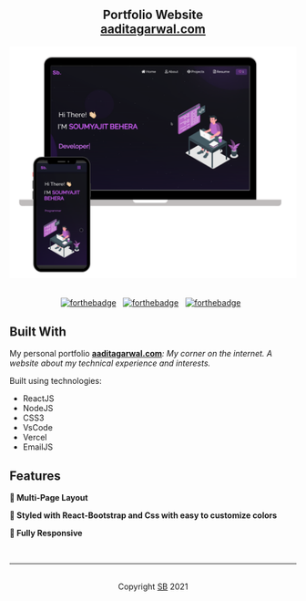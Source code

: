 <h2 align="center">
  Portfolio Website<br/>
  <a href="http://aaditagarwal.com/" target="_blank">aaditagarwal.com</a>
</h2>
<div align="center">
  <img alt="Demo" src="./Images/readme-img-devices.png" />
</div>

<br/>

<center>

[![forthebadge](https://forthebadge.com/images/badges/built-with-love.svg)](https://forthebadge.com) &nbsp;
[![forthebadge](https://forthebadge.com/images/badges/made-with-javascript.svg)](https://forthebadge.com) &nbsp;
[![forthebadge](https://forthebadge.com/images/badges/open-source.svg)](https://forthebadge.com) &nbsp;

</center>

## Built With

My personal portfolio <b><a href="http://aaditagarwal.com/" target="_blank">aaditagarwal.com</a></b><i>: My corner on the internet. A website about my technical experience and interests.</i><br/>

Built using technologies:

- ReactJS
- NodeJS
- CSS3
- VsCode
- Vercel
- EmailJS

## Features

**📖 Multi-Page Layout**

**🎨 Styled with React-Bootstrap and Css with easy to customize colors**

**📱 Fully Responsive**

<br />

<hr>
<br />
<center>Copyright <a href="https://github.com/soumyajit4419/Portfolio">SB</a> 2021</center>
